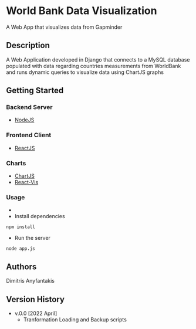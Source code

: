 # World Bank Data Visualization
A Web App that visualizes data from Gapminder

## Description

A Web Application developed in Django that connects to a MySQL database populated with data regarding countries measurements from WorldBank and runs dynamic queries to visualize data using ChartJS graphs

## Getting Started


### Backend Server

* [NodeJS](https://nodejs.org/en/)

### Frontend Client

* [ReactJS](https://reactjs.org/)

### Charts
* [ChartJS](https://www.chartjs.org/)
* [React-Vis](https://github.com/uber/react-vis)


### Usage

* 
* Install dependencies
```
npm install
```
* Run the server
```
node app.js
```

## Authors

Dimitris Anyfantakis


## Version History

* v.0.0 [2022 April]
    * Tranformation Loading and Backup scripts
